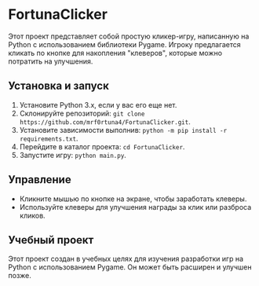# FortunaClicker

Этот проект представляет собой простую кликер-игру, написанную на Python с использованием библиотеки Pygame. Игроку предлагается кликать по кнопке для накопления "клеверов", которые можно потратить на улучшения.

## Установка и запуск

1. Установите Python 3.x, если у вас его еще нет.
2. Склонируйте репозиторий: `git clone https://github.com/mrf0rtuna4/FortunaClicker.git`.
3. Установите зависимости выполнив:  `python -m pip install -r requirements.txt`.
4. Перейдите в каталог проекта: `cd FortunaClicker`.
5. Запустите игру: `python main.py`.

## Управление

- Кликните мышью по кнопке на экране, чтобы заработать клеверы.
- Используйте клеверы для улучшения награды за клик или разброса кликов.

## Учебный проект

Этот проект создан в учебных целях для изучения разработки игр на Python с использованием Pygame. Он может быть расширен и улучшен позже.
